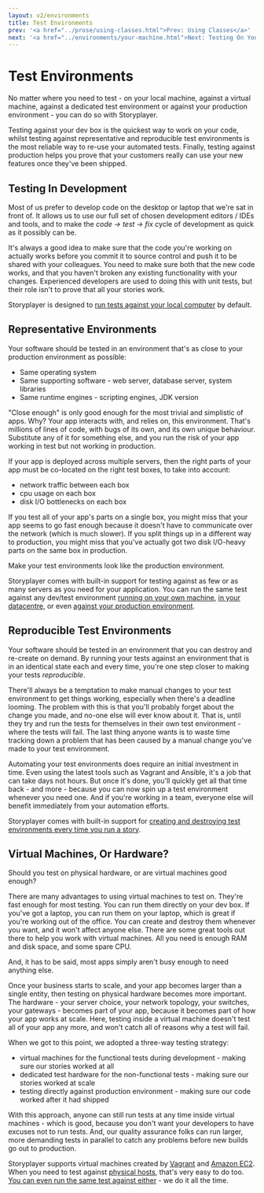 ```yaml
---
layout: v2/environments
title: Test Environments
prev: '<a href="../prose/using-classes.html">Prev: Using Classes</a>'
next: '<a href="../environments/your-machine.html">Next: Testing On Your Machine</a>'
---
```


# Test Environments

No matter where you need to test - on your local machine, against a virtual machine, against a dedicated test environment or against your production environment - you can do so with Storyplayer.

Testing against your dev box is the quickest way to work on your code, whilst testing against representative and reproducible test environments is the most reliable way to re-use your automated tests.  Finally, testing against production helps you prove that your customers really can use your new features once they've been shipped.

## Testing In Development

Most of us prefer to develop code on the desktop or laptop that we're sat in front of.  It allows us to use our full set of chosen development editors / IDEs and tools, and to make the _code -> test -> fix_ cycle of development as quick as it possibly can be.

It's always a good idea to make sure that the code you're working on actually works before you commit it to source control and push it to be shared with your colleagues.  You need to make sure both that the new code works, and that you haven't broken any existing functionality with your changes.  Experienced developers are used to doing this with unit tests, but their role isn't to prove that all your stories work.

Storyplayer is designed to [run tests against your local computer](your-machine.html) by default.

## Representative Environments

Your software should be tested in an environment that's as close to your production environment as possible:

* Same operating system
* Same supporting software - web server, database server, system libraries
* Same runtime engines - scripting engines, JDK version

"Close enough" is only good enough for the most trivial and simplistic of apps.  Why?  Your app interacts with, and relies on, this environment.  That's millions of lines of code, with bugs of its own, and its own unique behaviour.  Substitute any of it for something else, and you run the risk of your app working in test but not working in production.

If your app is deployed across multiple servers, then the right parts of your app must be co-located on the right test boxes, to take into account:

* network traffic between each box
* cpu usage on each box
* disk I/O bottlenecks on each box

If you test all of your app's parts on a single box, you might miss that your app seems to go fast enough because it doesn't have to communicate over the network (which is much slower).  If you split things up in a different way to production, you might miss that you've actually got two disk I/O-heavy parts on the same box in production.

Make your test environments look like the production environment.

Storyplayer comes with built-in support for testing against as few or as many servers as you need for your application.  You can run the same test against any dev/test environment [running on your own machine](local-vms.html), [in your datacentre](dedicated.html), or even [against your production environment](production.html).

## Reproducible Test Environments

Your software should be tested in an environment that you can destroy and re-create on demand.  By running your tests against an environment that is in an identical state each and every time, you're one step closer to making your tests _reproducible_.

There'll always be a temptation to make manual changes to your test environment to get things working, especially when there's a deadline looming.  The problem with this is that you'll probably forget about the change you made, and no-one else will ever know about it.  That is, until they try and run the tests for themselves in their own test environment - where the tests will fail.  The last thing anyone wants is to waste time tracking down a problem that has been caused by a manual change you've made to your test environment.

Automating your test environments does require an initial investment in time.  Even using the latest tools such as Vagrant and Ansible, it's a job that can take days not hours.  But once it's done, you'll quickly get all that time back - and more - because you can now spin up a test environment whenever you need one.  And if you're working in a team, everyone else will benefit immediately from your automation efforts.

Storyplayer comes with built-in support for [creating and destroying test environments every time you run a story](../stories/test-environment-setup-teardown.html).

## Virtual Machines, Or Hardware?

Should you test on physical hardware, or are virtual machines good enough?

There are many advantages to using virtual machines to test on.  They're fast enough for most testing.  You can run them directly on your dev box.  If you've got a laptop, you can run them on your laptop, which is great if you're working out of the office.  You can create and destroy them whenever you want, and it won't affect anyone else.  There are some great tools out there to help you work with virtual machines.  All you need is enough RAM and disk space, and some spare CPU.

And, it has to be said, most apps simply aren't busy enough to need anything else.

Once your business starts to scale, and your app becomes larger than a single entity, then testing on physical hardware becomes more important.  The hardware - your server choice, your network topology, your switches, your gateways - becomes part of your app, because it becomes part of how your app works at scale.  Here, testing inside a virtual machine doesn't test all of your app any more, and won't catch all of reasons why a test will fail.

When we got to this point, we adopted a three-way testing strategy:

* virtual machines for the functional tests during development - making sure our stories worked at all
* dedicated test hardware for the non-functional tests - making sure our stories worked at scale
* testing directly against production environment - making sure our code worked after it had shipped

With this approach, anyone can still run tests at any time inside virtual machines - which is good, because you don't want your developers to have excuses not to run tests.  And, our quality assurance folks can run larger, more demanding tests in parallel to catch any problems before new builds go out to production.

Storyplayer supports virtual machines created by [Vagrant](vagrant.html) and [Amazon EC2](ec2.html).  When you need to test against [physical hosts](physical-hosts.html), that's very easy to do too.  [You can even run the same test against either](multiple-environments.html) - we do it all the time.

